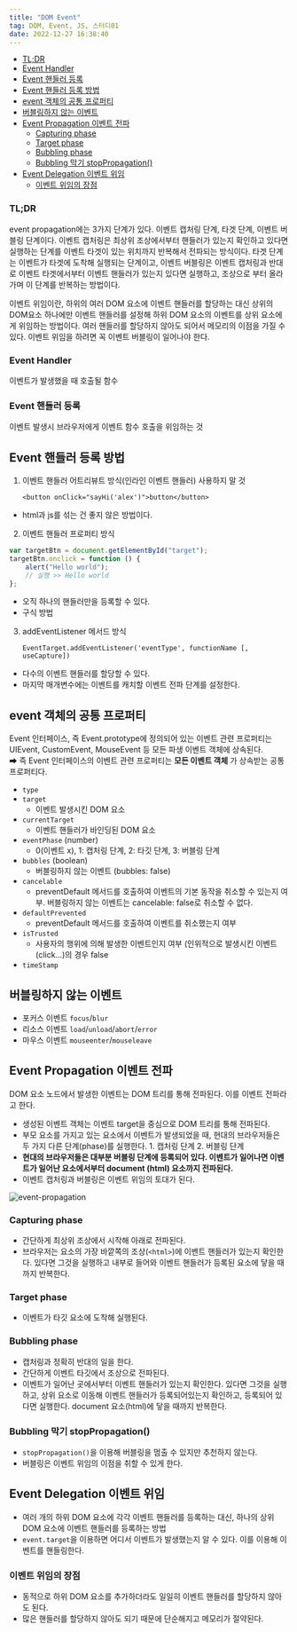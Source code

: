 ```yaml
---
title: "DOM Event"
tag: DOM, Event, JS, 스터디01
date: 2022-12-27 16:38:40
---
```


- [TL;DR](#tldr)
- [Event Handler](#event-handler)
- [Event 핸들러 등록](#event-핸들러-등록)
- [Event 핸들러 등록 방법](#event-핸들러-등록-방법)
- [event 객체의 공통 프로퍼티](#event-객체의-공통-프로퍼티)
- [버블링하지 않는 이벤트](#버블링하지-않는-이벤트)
- [Event Propagation 이벤트 전파](#event-propagation-이벤트-전파)
  - [Capturing phase](#capturing-phase)
  - [Target phase](#target-phase)
  - [Bubbling phase](#bubbling-phase)
  - [Bubbling 막기 stopPropagation()](#bubbling-막기-stoppropagation)
- [Event Delegation 이벤트 위임](#event-delegation-이벤트-위임)
  - [이벤트 위임의 장점](#이벤트-위임의-장점)

### TL;DR

event propagation에는 3가지 단계가 있다. 이벤트 캡처링 단계, 타겟 단계, 이벤트 버블링 단계이다. 이벤트 캡처링은 최상위 조상에서부터 핸들러가 있는지 확인하고 있다면 실행하는 단계를 이벤트 타겟이 있는 위치까지 반복해서 전파되는 방식이다. 타겟 단계는 이벤트가 타겟에 도착해 실행되는 단계이고, 이벤트 버블링은 이벤트 캡처링과 반대로 이벤트 타겟에서부터 이벤트 핸들러가 있는지 있다면 실행하고, 조상으로 부터 올라가며 이 단계를 반복하는 방법이다.

이벤트 위임이란, 하위의 여러 DOM 요소에 이벤트 핸들러를 할당하는 대신 상위의 DOM요소 하나에만 이벤트 핸들러를 설정해 하위 DOM 요소의 이벤트를 상위 요소에게 위임하는 방법이다. 여러 핸들러를 할당하지 않아도 되어서 메모리의 이점을 가질 수 있다. 이벤트 위임을 하려면 꼭 이벤트 버블링이 일어나야 한다.

### Event Handler

이벤트가 발생했을 때 호출될 함수

### Event 핸들러 등록

이벤트 발생시 브라우저에게 이벤트 함수 호출을 위임하는 것

## Event 핸들러 등록 방법

1. 이벤트 핸들러 어트리뷰트 방식(인라인 이벤트 핸들러) 사용하지 말 것
   <div class="table-wrapper">

   `<button onClick="sayHi('alex')">button</button>`

   </div>

- html과 js를 섞는 건 좋지 않은 방법이다.

2. 이벤트 핸들러 프로퍼티 방식

```js
var targetBtn = document.getElementById("target");
targetBtn.onclick = function () {
	alert("Hello world");
	// 실행 >> Hello world
};
```

- 오직 하나의 핸들러만을 등록할 수 있다.
- 구식 방법

3. addEventListener 메서드 방식
   <div class="table-wrapper">

   `EventTarget.addEventListener('eventType', functionName [, useCapture])`

   </div>

- 다수의 이벤트 핸들러를 할당할 수 있다.
- 마지막 매개변수에는 이벤트를 캐치할 이벤트 전파 단계를 설정한다.

## event 객체의 공통 프로퍼티

Event 인터페이스, 즉 Event.prototype에 정의되어 있는 이벤트 관련 프로퍼티는 UIEvent, CustomEvent, MouseEvent 등 모든 파생 이벤트 객체에 상속된다.  
➡ 즉 Event 인터페이스의 이벤트 관련 프로퍼티는 **모든 이벤트 객체** 가 상속받는 공통 프로퍼티다.

- `type`
- `target`
  - 이벤트 발생시킨 DOM 요소
- `currentTarget`
  - 이벤트 핸들러가 바인딩된 DOM 요소
- `eventPhase` (number)
  - 0(이벤트 x), 1: 캡처링 단계, 2: 타깃 단계, 3: 버블링 단계
- `bubbles` (boolean)
  - 버블링하지 않는 이벤트 (bubbles: false)
- `cancelable`
  - preventDefault 메서드를 호출하여 이벤트의 기본 동작을 취소할 수 있는지 여부. 버블링하지 않는 이벤트는 cancelable: false로 취소할 수 없다.
- `defaultPrevented`
  - preventDefault 메서드를 호출하여 이벤트를 취소했는지 여부
- `isTrusted`
  - 사용자의 행위에 의해 발생한 이벤트인지 여부 (인위적으로 발생시킨 이벤트(click...)의 경우 false
- `timeStamp`

## 버블링하지 않는 이벤트

- 포커스 이벤트 `focus`/`blur`
- 리소스 이벤트 `load`/`unload`/`abort`/`error`
- 마우스 이벤트 `mouseenter`/`mouseleave`

## Event Propagation 이벤트 전파

DOM 요소 노드에서 발생한 이벤트는 DOM 트리를 통해 전파된다. 이를 이벤트 전파라고 한다.

- 생성된 이벤트 객체는 이벤트 target을 중심으로 DOM 트리를 통해 전파된다.
- 부모 요소를 가지고 있는 요소에서 이벤트가 발생되었을 때, 현대의 브라우저들은 두 가지 다른 단계(phase)를 실행한다. 1. 캡처링 단계 2. 버블링 단계
- **현대의 브라우저들은 대부분 버블링 단계에 등록되어 있다. 이벤트가 일어나면 이벤트가 일어난 요소에서부터 document (html) 요소까지 전파된다.**
- 이벤트 캡처링과 버블링은 이벤트 위임의 토대가 된다.

![event-propagation](https://developer.mozilla.org/ko/docs/Learn/JavaScript/Building_blocks/Events/bubbling-capturing.png)

### Capturing phase

- 간단하게 최상위 조상에서 시작해 아래로 전파된다.
- 브라우저는 요소의 가장 바깥쪽의 조상(`<html>`)에 이벤트 핸들러가 있는지 확인한다. 있다면 그것을 실행하고 내부로 들어와 이벤트 핸들러가 등록된 요소에 닿을 때까지 반복한다.

### Target phase

- 이벤트가 타깃 요소에 도착해 실행된다.

### Bubbling phase

- 캡처링과 정확히 반대의 일을 한다.
- 간단하게 이벤트 타깃에서 조상으로 전파된다.
- 이벤트가 일어난 곳에서부터 이벤트 핸들러가 있는지 확인한다. 있다면 그것을 실행하고, 상위 요소로 이동해 이벤트 핸들러가 등록되어있는지 확인하고, 등록되어 있다면 실행한다. document 요소(html)에 닿을 때까지 반복한다.

### Bubbling 막기 stopPropagation()

- `stopPropagation()`을 이용해 버블링을 멈출 수 있지만 추천하지 않는다.
- 버블링은 이벤트 위임의 이점을 취할 수 있게 한다.

## Event Delegation 이벤트 위임

- 여러 개의 하위 DOM 요소에 각각 이벤트 핸들러를 등록하는 대신, 하나의 상위 DOM 요소에 이벤트 핸들러를 등록하는 방법
- `event.target`을 이용하면 어디서 이벤트가 발생했는지 알 수 있다. 이를 이용해 이벤트를 핸들링한다.

### 이벤트 위임의 장점

- 동적으로 하위 DOM 요소를 추가하더라도 일일히 이벤트 핸들러를 할당하지 않아도 된다.
- 많은 핸들러를 할당하지 않아도 되기 때문에 단순해지고 메모리가 절약된다.
